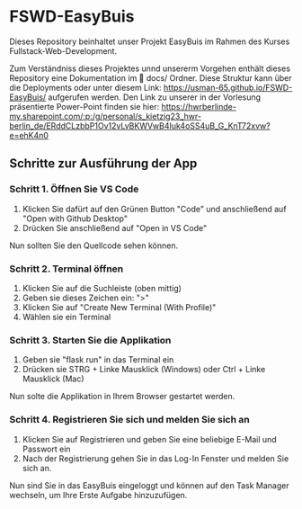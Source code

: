 # FSWD-EasyBuis
Dieses Repository beinhaltet unser Projekt EasyBuis im Rahmen des Kurses Fullstack-Web-Development. 

Zum Verständniss dieses Projektes unnd unsererm Vorgehen enthält dieses Repository eine Dokumentation im 📁 docs/ Ordner.
Diese Struktur kann über die Deployments oder unter diesem Link: https://usman-65.github.io/FSWD-EasyBuis/ aufgerufen werden.
Den Link zu unserer in der Vorlesung präsentierte Power-Point finden sie hier: https://hwrberlinde-my.sharepoint.com/:p:/g/personal/s_kietzig23_hwr-berlin_de/ERddCLzbbP1Ov12vLvBKWVwB4Iuk4oSS4uB_G_KnT72xvw?e=ehK4n0

## Schritte zur Ausführung der App

### Schritt 1. Öffnen Sie VS Code

1. Klicken Sie dafürt auf den Grünen Button "Code" und anschließend auf "Open with Github Desktop"
2. Drücken Sie anschließend auf "Open in VS Code"

Nun sollten Sie den Quellcode sehen können.

### Schritt 2. Terminal öffnen 

1. Klicken Sie auf die Suchleiste (oben mittig)
2. Geben sie dieses Zeichen ein: ">"
3. Klicken Sie auf "Create New Terminal (With Profile)"
4. Wählen sie ein Terminal

### Schritt 3. Starten Sie die Applikation

1. Geben sie "flask run" in das Terminal ein
2. Drücken sie STRG + Linke Mausklick (Windows) oder Ctrl + Linke Mausklick (Mac)

Nun solte die Applikation in Ihrem Browser gestartet werden.

### Schritt 4. Registrieren Sie sich und melden Sie sich an 

1. Klicken Sie auf Registrieren und geben Sie eine beliebige E-Mail und Passwort ein
2. Nach der Registrierung gehen Sie in das Log-In Fenster und melden Sie sich an.

Nun sind Sie in das EasyBuis eingeloggt und können auf den Task Manager wechseln, um Ihre Erste Aufgabe hinzuzufügen.

